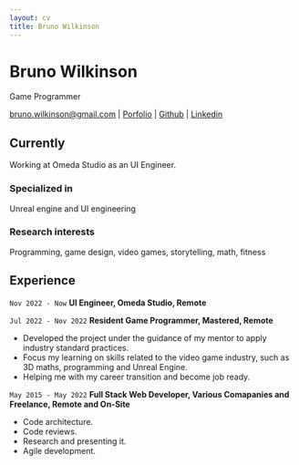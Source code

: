 ```yaml
---
layout: cv
title: Bruno Wilkinson
---
```

# Bruno Wilkinson
Game Programmer

<div id="webaddress">
<a href="bruno.wilkinson@gmail.com">bruno.wilkinson@gmail.com</a>
| <a href="https://brunowilkinson.itch.io/">Porfolio</a>
| <a href="https://brunowilkinson.itch.io/">Github</a>
| <a href="https://www.linkedin.com/in/brunowilkinson/">Linkedin</a>
</div>

## Currently

Working at Omeda Studio as an UI Engineer.

### Specialized in

Unreal engine and UI engineering

### Research interests

Programming, game design, video games, storytelling, math, fitness

## Experience

`Nov 2022 - Now`
**UI Engineer, Omeda Studio, Remote**

`Jul 2022 - Nov 2022`
**Resident Game Programmer, Mastered, Remote**

- Developed the project under the guidance of my mentor to apply industry standard practices.
- Focus my learning on skills related to the video game industry, such as 3D maths, programming and Unreal Engine.
- Helping me with my career transition and become job ready.

`May 2015 - May 2022`
**Full Stack Web Developer, Various Comapanies and Freelance, Remote and On-Site**

- Code architecture.
- Code reviews.
- Research and presenting it.
- Agile development.

<!-- ### Footer

Last updated: Jan 2025 -->
